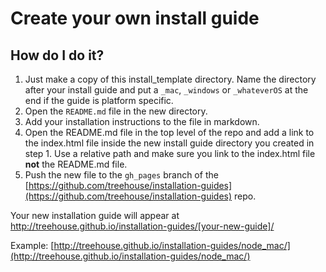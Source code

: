 # Create your own install guide

## How do I do it?
1. Just make a copy of this install_template directory. Name the directory after your install guide and put a `_mac`, `_windows` or `_whateverOS` at the end if the guide is platform specific.
2. Open the `README.md` file in the new directory.
3. Add your installation instructions to the file in markdown.
4. Open the README.md file in the top level of the repo and add a link to the index.html file inside the new install guide directory you created in step 1. Use a relative path and make sure you link to the index.html file **not** the README.md file. 
5. Push the new file to the `gh_pages` branch of the [https://github.com/treehouse/installation-guides](https://github.com/treehouse/installation-guides) repo.

Your new installation guide will appear at http://treehouse.github.io/installation-guides/[your-new-guide]/

Example: [http://treehouse.github.io/installation-guides/node_mac/](http://treehouse.github.io/installation-guides/node_mac/)


